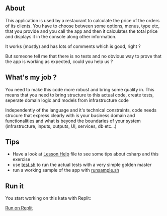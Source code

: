 ## About
This application is used by a restaurant to calculate the price of the orders of its clients. You have to choose between some options, menus, type etc, that you provide and you call the app and then it calculates the total price and displays it in the console along other information.

It works (mostly) and has lots of comments which is good, right ?

But someone tell me that there is no tests and no obvious way to prove that the app is working as expected, could you help us ?


## What's my job ?

You need to make this code more robust and bring some quality in. 
This means that you need to bring structure to this actual code, create tests, seperate domain logic and models from infrastructure code

Independently of the language and it's technical constraints, code needs strucure that express clearly with is your business domain and functionalities and what is beyond the boundaries of your system (infrastructure, inputs, outputs, UI, services, db etc...) 

## Tips

- Have a look at [Lesson Help](.lesson/help.md) file to see some tips about csharp and this exercise
- use [test.sh](./test.sh) to run the actual tests with a very simple golden master
- run a working sample of the app with [runsample.sh](./runsample.sh)


## Run it

You start working on this kata with Replit:

[Run on Replit](https://replit.com/github/rhwy/Kata-Refactoring-FoodPricer)